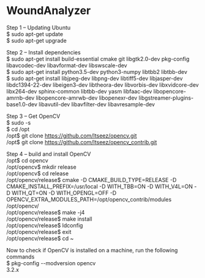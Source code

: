 # WoundAnalyzer

Step 1 – Updating Ubuntu  
$ sudo apt-get update  
$ sudo apt-get upgrade  

Step 2 – Install dependencies  
$ sudo apt-get install build-essential cmake git libgtk2.0-dev pkg-config libavcodec-dev libavformat-dev libswscale-dev  
$ sudo apt-get install python3.5-dev python3-numpy libtbb2 libtbb-dev  
$ sudo apt-get install libjpeg-dev libpng-dev libtiff5-dev libjasper-dev libdc1394-22-dev libeigen3-dev libtheora-dev libvorbis-dev libxvidcore-dev libx264-dev sphinx-common libtbb-dev yasm libfaac-dev libopencore-amrnb-dev libopencore-amrwb-dev libopenexr-dev libgstreamer-plugins-base1.0-dev libavutil-dev libavfilter-dev libavresample-dev  
  
Step 3 –  Get OpenCV  
$ sudo -s  
$ cd /opt  
/opt$ git clone https://github.com/Itseez/opencv.git  
/opt$ git clone https://github.com/Itseez/opencv_contrib.git  
  
Step 4 – build and install OpenCV  
/opt$ cd opencv  
/opt/opencv$ mkdir release  
/opt/opencv$ cd release  
/opt/opencv/release$ cmake -D CMAKE_BUILD_TYPE=RELEASE -D CMAKE_INSTALL_PREFIX=/usr/local -D WITH_TBB=ON -D WITH_V4L=ON -D WITH_QT=ON -D WITH_OPENGL=OFF -D OPENCV_EXTRA_MODULES_PATH=/opt/opencv_contrib/modules /opt/opencv/  
/opt/opencv/release$ make -j4  
/opt/opencv/release$ make install  
/opt/opencv/release$ ldconfig  
/opt/opencv/release$ exit  
/opt/opencv/release$ cd ~  
  
Now to check if OpenCV is installed on a machine, run the following commands  
$ pkg-config --modversion opencv  
3.2.x  
